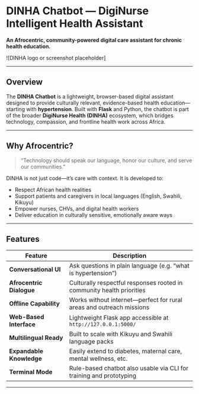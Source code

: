 # DINHA Chatbot — DigiNurse Intelligent Health Assistant

**An Afrocentric, community-powered digital care assistant for chronic health education.**

![DINHA logo or screenshot placeholder]

---

## Overview

The **DINHA Chatbot** is a lightweight, browser-based digital assistant designed to provide culturally relevant, evidence-based health education—starting with **hypertension**. Built with **Flask** and Python, the chatbot is part of the broader **DigiNurse Health (DINHA)** ecosystem, which bridges technology, compassion, and frontline health work across Africa.

---

## Why Afrocentric?

> “Technology should speak our language, honor our culture, and serve our communities.”

DINHA is not just code—it’s care with context. It is developed to:

- Respect African health realities
- Support patients and caregivers in local languages (English, Swahili, Kikuyu)
- Empower nurses, CHVs, and digital health workers
- Deliver education in culturally sensitive, emotionally aware ways

---

## Features

| Feature                        | Description                                                                 |
|-------------------------------|-----------------------------------------------------------------------------|
| **Conversational UI**         | Ask questions in plain language (e.g. “what is hypertension”)              |
| **Afrocentric Dialogue**      | Culturally respectful responses rooted in community health priorities      |
| **Offline Capability**        | Works without internet—perfect for rural areas and outreach missions       |
| **Web-Based Interface**       | Lightweight Flask app accessible at `http://127.0.0.1:5000/`               |
| **Multilingual Ready**        | Built to scale with Kikuyu and Swahili language packs                      |
| **Expandable Knowledge**      | Easily extend to diabetes, maternal care, mental wellness, etc.            |
| **Terminal Mode**             | Rule-based chatbot also usable via CLI for training and prototyping        |

---


